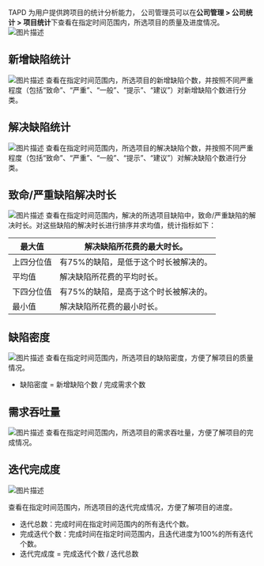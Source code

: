TAPD 为用户提供跨项目的统计分析能力， 公司管理员可以在**公司管理 > 公司统计 > 项目统计**下查看在指定时间范围内，所选项目的质量及进度情况。
![图片描述](https://main.qcloudimg.com/raw/df2b4ed224cd14d4bdebe793ec88eb58.png)

 

## 新增缺陷统计

![图片描述](https://main.qcloudimg.com/raw/18a9b3865ebea32b37e4f136058a22a8.png)
查看在指定时间范围内，所选项目的新增缺陷个数，并按照不同严重程度（包括“致命”、“严重”、“一般”、“提示”、“建议”）对新增缺陷个数进行分类。

 

## 解决缺陷统计

![图片描述](https://main.qcloudimg.com/raw/c53ad9e42e0f58357b11b5e357374a52.png)
查看在指定时间范围内，所选项目的解决缺陷个数，并按照不同严重程度（包括“致命”、“严重”、“一般”、“提示”、“建议”）对解决缺陷个数进行分类。

 

## 致命/严重缺陷解决时长

![图片描述](https://main.qcloudimg.com/raw/b9674c896980a1809f05664483b0ccf8.png)
查看在指定时间范围内，解决的所选项目缺陷中，致命/严重缺陷的解决时长。对这些缺陷的解决时长进行排序并求均值，统计指标如下：

| 最大值     | 解决缺陷所花费的最大时长。            |
| ---------- | ------------------------------------- |
| 上四分位值 | 有75%的缺陷，是低于这个时长被解决的。 |
| 平均值     | 解决缺陷所花费的平均时长。            |
| 下四分位值 | 有75%的缺陷，是高于这个时长被解决的。 |
| 最小值     | 解决缺陷所花费的最小时长。            |

 

## 缺陷密度

![图片描述](https://main.qcloudimg.com/raw/eabaff55f8f06db2d13f96e094a90da3.png)
查看在指定时间范围内，所选项目的缺陷密度，方便了解项目的质量情况。
- 缺陷密度 = 新增缺陷个数 / 完成需求个数

  

 

## 需求吞吐量

![图片描述](https://main.qcloudimg.com/raw/953e61d2d25098f34a7e3d7af973173c.png)
查看在指定时间范围内，所选项目的需求吞吐量，方便了解项目的完成情况。

 

## 迭代完成度

![图片描述](https://main.qcloudimg.com/raw/a47b8395b6cd7c9c9099fafb411d0ba8.png)

查看在指定时间范围内，所选项目的迭代完成情况，方便了解项目的进度。

- 迭代总数：完成时间在指定时间范围内的所有迭代个数。
- 完成迭代个数：完成时间在指定时间范围内，且迭代进度为100%的所有迭代个数。
- 迭代完成度 = 完成迭代个数 / 迭代总数

   
